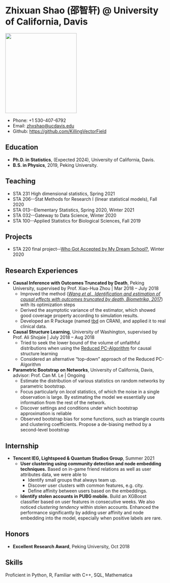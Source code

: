 # Zhixuan Shao (邵智轩) @ University of California, Davis

<img src="https://statistics.ucdavis.edu/sites/g/files/dgvnsk5166/files/styles/sf_profile/public/images/person/SHAO%2C%20Zhixuan.jpg?h=3bffa19b&itok=YvegL7Zo" width = "224" height = "250" />

* Phone: +1 530-407-6792
* Email: zhxshao@ucdavis.edu
* Github: <https://github.com/KillingVectorField>

## Education
* **Ph.D. in Statistics**, (Expected 2024), University of California, Davis.
* **B.S. in Physics**, 2019, Peking University.

## Teaching
* STA 231 High dimensional statistics, Spring 2021
* STA 206--Stat Methods for Research I (linear statistical models), Fall 2020
* STA 013--Elementary Statistics, Spring 2020, Winter 2021
* STA 032--Gateway to Data Science, Winter 2020
* STA 100--Applied Statistics for Biological Sciences, Fall 2019

## Projects
* STA 220 final project--[Who Got Accepted by My Dream School?](https://yidongzhou.github.io/projects.html), Winter 2020

## Research Experiences
* **Causal Inference with Outcomes Truncated by Death**, Peking University, supervised by Prof. Xiao-Hua Zhou | Mar 2018 – July 2018
  + Improved the method ([*Wang et al., Identification and estimation of causal effects with outcomes truncated by death, Biometrika, 2017*](https://doi.org/10.1093/biomet/asx034)) with its optimization steps
  + Derived the asymptotic variance of the estimator, which showed good coverage property according to simulation results.
  + Developed an R Package (named [tbd](https://cran.r-project.org/web/packages/tbd/index.html) on CRAN), and applied it to real clinical data.
* **Causal Structure Learning**, University of Washington, supervised by Prof. Ali Shojaie | July 2018 – Aug 2018
  + Tried to seek the lower bound of the volume of unfaithful distributions when using the [Reduced PC-Algorithm](https://arxiv.org/abs/1806.06209) for causal structure learning
  + Considered an alternative “top-down” approach of the Reduced PC-Algorithm
* **Parametric Bootstrap on Networks**, University of California, Davis, advisor: Prof. Can M. Le | Ongoing
  + Estimate the distribution of various statistics on random networks by parametric bootstrap.
  + Focus particularly on *local* statistics, of which the noise in a single observation is large. By estimating the model we essentially use information from the rest of the network.
  + Discover settings and conditions under which bootstrap approximation is reliable
  + Observed bootstrap bias for some functions, such as triangle counts and clustering coefficients. Propose a de-biasing method by a second-level bootstrap

## Internship
* **Tencent IEG, Lightspeed & Quantum Studios Group**, Summer 2021
  + **User clustering using community detection and node embedding techniques.** Based on in-game friend relations as well as user attributes data, we were able to
    - Identify small groups that always team up.
    - Discover user clusters with common features, e.g. city.
    - Define affinity between users based on the embeddings.
  + **Identify stolen accounts in PUBG mobile.** Build an XGBoost classifier based on user features in consecutive weeks. We also noticed *clustering tendency* within stolen accounts. Enhanced the performance significantly by adding user affinity and node embedding into the model, especially when positive labels are rare.
  
## Honors
* **Excellent Research Award**, Peking University, Oct 2018

## Skills
Proficient in Python, R, Familiar with C++, SQL, Mathematica

